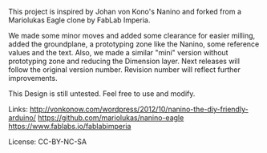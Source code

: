 This project is inspired by Johan von Kono's Nanino and forked from a Mariolukas Eagle clone by FabLab Imperia.

We made some minor moves and added some clearance for easier milling, added the groundplane, a prototyping zone like the Nanino, some reference values and the text. 
Also, we made a similar "mini" version without prototyping zone and reducing the Dimension layer.
Next releases will follow the original version number. Revision number will reflect further improvements.

This Design is still untested. Feel free to use and modify.

Links:
http://vonkonow.com/wordpress/2012/10/nanino-the-diy-friendly-arduino/
https://github.com/mariolukas/nanino-eagle
https://www.fablabs.io/fablabimperia

License:
CC-BY-NC-SA
